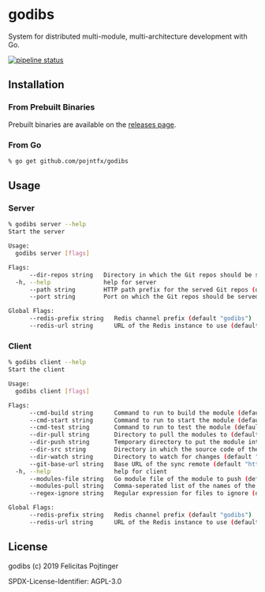 # godibs

System for distributed multi-module, multi-architecture development with Go.

[![pipeline status](https://gitlab.com/pojntfx/godibs/badges/master/pipeline.svg)](https://gitlab.com/pojntfx/godibs/commits/master)

## Installation

### From Prebuilt Binaries

Prebuilt binaries are available on the [releases page](https://github.com/pojntfx/godibs/releases/latest).

### From Go

```bash
% go get github.com/pojntfx/godibs
```

## Usage

### Server

```bash
% godibs server --help
Start the server

Usage:
  godibs server [flags]

Flags:
      --dir-repos string   Directory in which the Git repos should be stored (default "/tmp/godibs/gitrepos/8f1e43ab-f35f-4d72-a4cb-3ccc861417fb")
  -h, --help               help for server
      --path string        HTTP path prefix for the served Git repos (default "/repos")
      --port string        Port on which the Git repos should be served (default "25000")

Global Flags:
      --redis-prefix string   Redis channel prefix (default "godibs")
      --redis-url string      URL of the Redis instance to use (default "localhost:6379")
```

### Client

```bash
% godibs client --help
Start the client

Usage:
  godibs client [flags]

Flags:
      --cmd-build string      Command to run to build the module (default "go build ./...")
      --cmd-start string      Command to run to start the module (default "go run main.go")
      --cmd-test string       Command to run to test the module (default "go test ./...")
      --dir-pull string       Directory to pull the modules to (default "/tmp/godibs/pull/fefd9ca1-8a0b-4e16-8a62-78a13bcec255")
      --dir-push string       Temporary directory to put the module into before pushing (default "/tmp/godibs/push/fefd9ca1-8a0b-4e16-8a62-78a13bcec255")
      --dir-src string        Directory in which the source code of the module to push resides (default ".")
      --dir-watch string      Directory to watch for changes (default ".")
      --git-base-url string   Base URL of the sync remote (default "http://localhost:25000/repos")
  -h, --help                  help for client
      --modules-file string   Go module file of the module to push (default "go.mod")
      --modules-pull string   Comma-seperated list of the names of the modules to pull
      --regex-ignore string   Regular expression for files to ignore (default "*.pb.go")

Global Flags:
      --redis-prefix string   Redis channel prefix (default "godibs")
      --redis-url string      URL of the Redis instance to use (default "localhost:6379")
```

## License

godibs (c) 2019 Felicitas Pojtinger

SPDX-License-Identifier: AGPL-3.0
